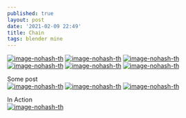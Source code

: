 ```yaml
---
published: true
layout: post
date: '2021-02-09 22:49'
title: Chain
tags: blender mine 
---
```

[![image-nohash-th](https://images.weserv.nl/?url=https://i.imgur.com/asNaakd.png)](https://images.weserv.nl/?url=https://i.imgur.com/MnxHeIn.png)
[![image-nohash-th](https://images.weserv.nl/?url=https://i.imgur.com/CojLBRn.png)](https://images.weserv.nl/?url=https://i.imgur.com/dfiZ5No.png)
[![image-nohash-th](https://images.weserv.nl/?url=https://i.imgur.com/m5PTerS.png)](https://images.weserv.nl/?url=https://i.imgur.com/trEWQLY.png)
[![image-nohash-th](https://images.weserv.nl/?url=https://i.imgur.com/PXGDbjd.png)](https://images.weserv.nl/?url=https://i.imgur.com/JXQtaR5.png)
[![image-nohash-th](https://images.weserv.nl/?url=https://i.imgur.com/tTlWi0l.png)](https://images.weserv.nl/?url=https://i.imgur.com/Ub5zRTd.png)
[![image-nohash-th](https://images.weserv.nl/?url=https://i.imgur.com/hsr2iFc.png)](https://images.weserv.nl/?url=https://i.imgur.com/UeeNSIw.png)

Some post  
[![image-nohash-th](https://images.weserv.nl/?url=https://i.imgur.com/uprTGCY.png)](https://images.weserv.nl/?url=https://i.imgur.com/DCzyuYv.png)
[![image-nohash-th](https://images.weserv.nl/?url=https://i.imgur.com/bORjiWm.png)](https://images.weserv.nl/?url=https://i.imgur.com/RUjbqjS.png)
[![image-nohash-th](https://images.weserv.nl/?url=https://i.imgur.com/YYMwaEE.png)](https://images.weserv.nl/?url=https://i.imgur.com/B0kT7Hk.png)

In Action  
[![image-nohash-th](https://images.weserv.nl/?url=https://i.imgur.com/a6V6Vkf.png)](https://images.weserv.nl/?url=https://i.imgur.com/tuMAjXg.png)
